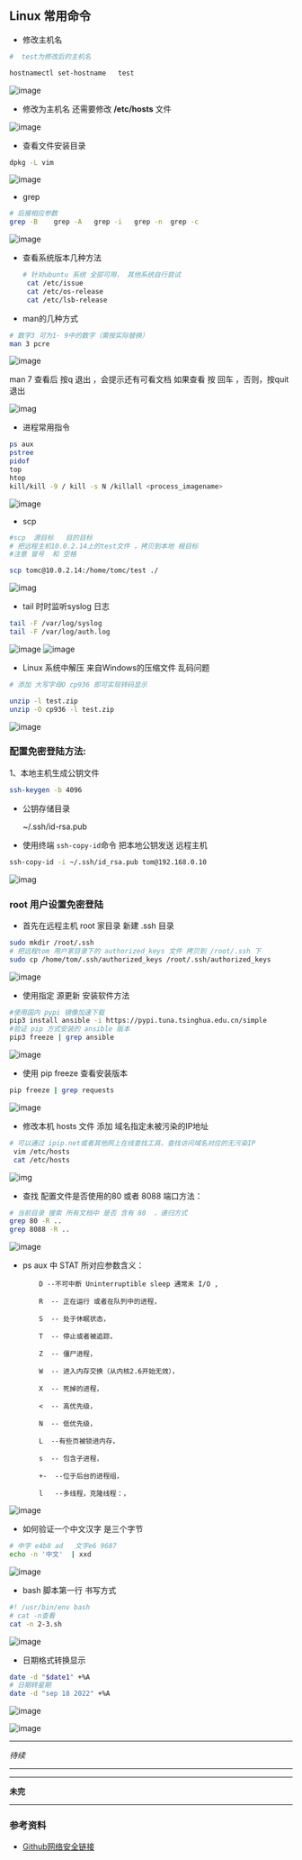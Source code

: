 ## Linux 常用命令

+ 修改主机名

```bash
#  test为修改后的主机名

hostnamectl set-hostname   test
```

![image](img/hostnamectl.png)

+ 修改为主机名 还需要修改 **/etc/hosts** 文件 

![image](img/hosts.png)

+ 查看文件安装目录
  
```bash
dpkg -L vim
```

![image](img/dpkg.png)

+ grep 
  
```bash
# 后接相应参数
grep -B    grep -A   grep -i   grep -n  grep -c
```

![image](img/grep.png)

+ 查看系统版本几种方法
  
  ```bash
  # 针对ubuntu 系统 全部可用， 其他系统自行尝试
   cat /etc/issue 
   cat /etc/os-release
   cat /etc/lsb-release
  ```

+ man的几种方式

```bash
# 数字3 可为1- 9中的数字（需按实际替换）
man 3 pcre
```

![image](img/man.png)

 man 7 查看后 按q 退出 ，会提示还有可看文档  如果查看 按 回车 ，否则，按quit 退出

 ![imag](img/man1.png)

 + 进程常用指令
  
  ```bash
  ps aux  
  pstree  
  pidof  
  top
  htop
  kill/kill -9 / kill -s N /killall <process_imagename>   
  ```

  ![image](img/ps.png)

  + scp
   
  ```bash
  #scp  源目标   目的目标 
  # 把远程主机10.0.2.14上的test文件 ，拷贝到本地 根目标  
  #注意 冒号  和 空格 

  scp tomc@10.0.2.14:/home/tomc/test ./
  ```

  ![imag](img/scp.png)

  + tail 时时监听syslog 日志

```bash
tail -F /var/log/syslog
tail -F /var/log/auth.log
```

![image](img/tail1.png)
![image](img/tail-F.png)

+ Linux 系统中解压 来自Windows的压缩文件 乱码问题  

```bash
# 添加 大写字母O cp936 即可实现转码显示

unzip -l test.zip
unzip -O cp936 -l test.zip
```

![image](img/unzip.png)


### **配置免密登陆方法:**

1、本地主机生成公钥文件

```bash
ssh-keygen -b 4096

```

- 公钥存储目录

     ~/.ssh/id-rsa.pub

- 使用终端 `ssh-copy-id`命令 把本地公钥发送 远程主机 

```bash
ssh-copy-id -i ~/.ssh/id_rsa.pub tom@192.168.0.10
```
![imag](img/ssh-copy-id.png)

### **root 用户设置免密登陆**

- 首先在远程主机 root 家目录 新建  .ssh 目录

```bash
sudo mkdir /root/.ssh
# 把远程tom 用户家目录下的 authorized_keys 文件 拷贝到 /root/.ssh 下
sudo cp /home/tom/.ssh/authorized_keys /root/.ssh/authorized_keys
```

![image](img/root-ssh.png)

- 使用指定 源更新 安装软件方法

```bash
#使用国内 pypi 镜像加速下载
pip3 install ansible -i https://pypi.tuna.tsinghua.edu.cn/simple
#验证 pip 方式安装的 ansible 版本
pip3 freeze | grep ansible
```
![image](img/pip-i.png)

- 使用 pip freeze 查看安装版本

```bash
pip freeze | grep requests 
```

![image](img/pip.png)

- 修改本机 hosts 文件  添加  域名指定未被污染的IP地址

```bash
# 可以通过 ipip.net或者其他网上在线查找工具，查找访问域名对应的无污染IP 
 vim /etc/hosts
 cat /etc/hosts
```
![img](img/etc-host.png)

- 查找 配置文件是否使用的80 或者 8088 端口方法：
 
```bash
# 当前目录 搜索 所有文档中 是否 含有 80  ，递归方式
grep 80 -R .. 
grep 8088 -R ..
```
 
![image](img/grep80.png)

- ps aux 中 STAT 所对应参数含义：

          D --不可中断 Uninterruptible sleep 通常未 I/O ,

          R  -- 正在运行 或者在队列中的进程，

          S  -- 处于休眠状态，

          T  -- 停止或者被追踪，

          Z  -- 僵尸进程，

          W  -- 进入内存交换（从内核2.6开始无效），

          X  -- 死掉的进程，

          <  -- 高优先级，

          N  -- 低优先级，

          L  --有些页被锁进内存，

          s  -- 包含子进程，

          +-  --位于后台的进程组，

          l   --多线程，克隆线程：，

![image](img/ps-stat.png)

- 如何验证一个中文汉字 是三个字节 

```bash
# 中字 e4b8 ad   文字e6 9687
echo -n '中文'  | xxd
```

![image](img/zw.png)

- bash 脚本第一行 书写方式

```bash
#! /usr/bin/env bash
# cat -n查看 
cat -n 2-3.sh
```

![image](img/bash.png)

- 日期格式转换显示 

```bash
date -d "$date1" +%A
# 日期转星期
date -d "sep 18 2022" +%A
```

![image](img/date.png)

![image](img/date1.png)

---

*待续*

----

---

**未完**

---

### 参考资料
* [Github网络安全链接](https://github.com/c4pr1c3/cuc-ns)


